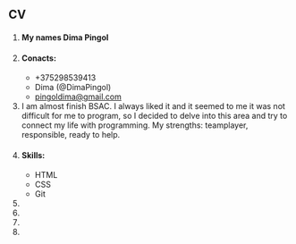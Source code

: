 ## CV
1. <h4> My names Dima Pingol 
2. #### Conacts:
    * +375298539413
    * Dima (@DimaPingol)
    * pingoldima@gmail.com
3.  I am almost finish BSAC. I always liked it and it seemed to me it was not difficult for me to program, so I decided to delve into this area and try to connect my life with programming. My strengths: teamplayer, responsible, ready to help.
4. #### Skills:
    * HTML
    * CSS 
    * Git
5. 
6. 
7. 
8. 